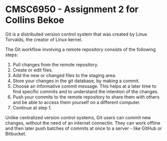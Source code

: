 # CMSC6950 - Assignment 2 for Collins Bekoe

Git is a distributed version control system that was created by Linus Torvalds, the creator of Linux kernel.

The Git workflow involving a remote repository consists of the following steps: 

1. Pull changes from the remote repository.
2. Create or edit files.
3. Add the new or changed files to the staging area. 
4. Store your changes in the git database, by making a commit. 
5. Choose an informative commit message. This helps at a later time to find specific commits and to understand the intention of the changes.
6. Push your commits to the remote repository to share them with others and be able to access them yourself on a different computer. 
7. Continue at step 1. 

Unlike centralized version control systems, Git users can commit new changes, without the need of an internet connectin. They can work offline and then later push batches of commits at once to a server - like GitHub or Bitbucket.

